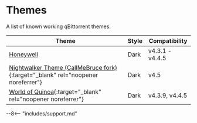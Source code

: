 # Themes

A list of known working qBittorrent themes.

| Theme                                                                                                                          | Style | Compatibility   |
| ------------------------------------------------------------------------------------------------------------------------------ | ----- | --------------- |
| [Honeywell](https://github.com/stacksmash76/qbt-honeywell)                                                                     | Dark  | v4.3.1 - v4.4.5 |
| [Nightwalker Theme (CallMeBruce fork)](https://github.com/CallMeBruce/nightwalker){:target="_blank" rel="noopener noreferrer"} | Dark  | v4.5            |
| [World of Quinoa](https://github.com/gl0ryus/woq){:target="_blank" rel="noopener noreferrer"}                                  | Dark  | v4.3.9, v4.4.5  |

--8<-- "includes/support.md"
